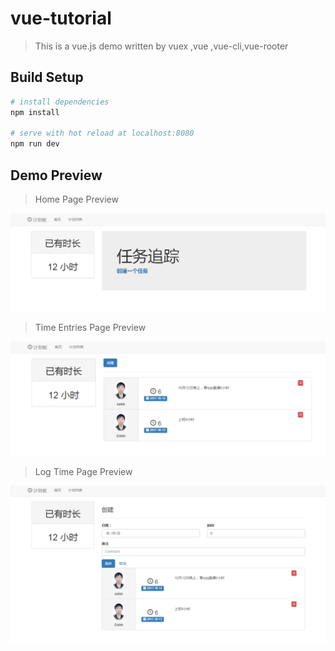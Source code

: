 # vue-tutorial

> This is a vue.js demo written by vuex ,vue ,vue-cli,vue-rooter

## Build Setup

``` bash
# install dependencies
npm install

# serve with hot reload at localhost:8080
npm run dev

```

## Demo Preview

> Home Page Preview

![alt text](/src/assets/preview-home.jpg "Home page preview")

>Time Entries Page Preview

![alt text](/src/assets/preview-time.jpg "Time entries page preview")

>Log Time Page Preview

![alt text](/src/assets/preview-log.jpg "Log page preview")